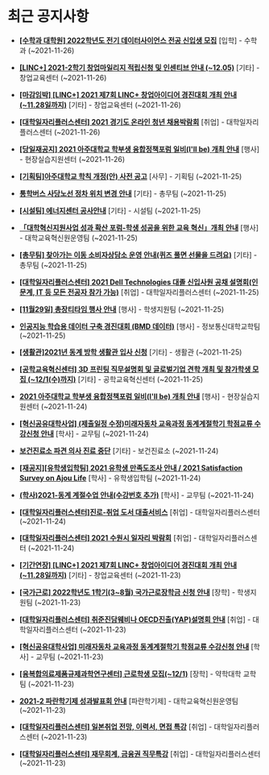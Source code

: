 # 최근 공지사항

* **[[수학과 대학원] 2022학년도 전기 데이터사이언스 전공 신입생 모집](http://ajou.ac.kr/kr/ajou/notice.do?mode=view&amp;articleNo=115441&amp;article.offset=0&amp;articleLimit=30)**
 [입학] - 수학과 (~2021-11-26)

* **[[LINC+] 2021-2학기 창업마일리지 적립신청 및 인센티브 안내 (~12.05)](http://ajou.ac.kr/kr/ajou/notice.do?mode=view&amp;articleNo=115440&amp;article.offset=0&amp;articleLimit=30)**
 [기타] - 창업교육센터 (~2021-11-26)

* **[[마감임박] [LINC+] 2021 제7회 LINC+ 창업아이디어 경진대회 개최 안내(~11.28일까지)](http://ajou.ac.kr/kr/ajou/notice.do?mode=view&amp;articleNo=115439&amp;article.offset=0&amp;articleLimit=30)**
 [기타] - 창업교육센터 (~2021-11-26)

* **[[대학일자리플러스센터] 2021 경기도 온라인 청년 채용박람회](http://ajou.ac.kr/kr/ajou/notice.do?mode=view&amp;articleNo=115434&amp;article.offset=0&amp;articleLimit=30)**
 [취업] - 대학일자리플러스센터 (~2021-11-26)

* **[[당일재공지] 2021 아주대학교 학부생 융합정책포럼 일비(I&#x27;ll be) 개최 안내](http://ajou.ac.kr/kr/ajou/notice.do?mode=view&amp;articleNo=115432&amp;article.offset=0&amp;articleLimit=30)**
 [행사] - 현장실습지원센터 (~2021-11-26)

* **[[기획팀]아주대학교 학칙 개정(안) 사전 공고](http://ajou.ac.kr/kr/ajou/notice.do?mode=view&amp;articleNo=115421&amp;article.offset=0&amp;articleLimit=30)**
 [사무] - 기획팀 (~2021-11-25)

* **[통학버스 사당노선 정차 위치 변경 안내](http://ajou.ac.kr/kr/ajou/notice.do?mode=view&amp;articleNo=115415&amp;article.offset=0&amp;articleLimit=30)**
 [기타] - 총무팀 (~2021-11-25)

* **[[시설팀] 에너지센터 공사안내](http://ajou.ac.kr/kr/ajou/notice.do?mode=view&amp;articleNo=115413&amp;article.offset=0&amp;articleLimit=30)**
 [기타] - 시설팀 (~2021-11-25)

* **[「대학혁신지원사업 성과 확산 포럼-학생 성공을 위한 교육 혁신」개최 안내](http://ajou.ac.kr/kr/ajou/notice.do?mode=view&amp;articleNo=115409&amp;article.offset=0&amp;articleLimit=30)**
 [행사] - 대학교육혁신원운영팀 (~2021-11-25)

* **[[총무팀] 찾아가는 이동 소비자상담소 운영 안내(퀴즈 풀면 선물을 드려요)](http://ajou.ac.kr/kr/ajou/notice.do?mode=view&amp;articleNo=115407&amp;article.offset=0&amp;articleLimit=30)**
 [기타] - 총무팀 (~2021-11-25)

* **[[대학일자리플러스센터] 2021 Dell Technologies 대졸 신입사원 공채 설명회(인문계, IT 등 모든 전공자 참가 가능)](http://ajou.ac.kr/kr/ajou/notice.do?mode=view&amp;articleNo=115405&amp;article.offset=0&amp;articleLimit=30)**
 [취업] - 대학일자리플러스센터 (~2021-11-25)

* **[[11월29일] 총장티타임 행사 안내](http://ajou.ac.kr/kr/ajou/notice.do?mode=view&amp;articleNo=115403&amp;article.offset=0&amp;articleLimit=30)**
 [행사] - 학생지원팀 (~2021-11-25)

* **[인공지능 학습용 데이터 구축 경진대회 (BMD 데이터)](http://ajou.ac.kr/kr/ajou/notice.do?mode=view&amp;articleNo=115402&amp;article.offset=0&amp;articleLimit=30)**
 [행사] - 정보통신대학교학팀 (~2021-11-25)

* **[[생활관]2021년 동계 방학 생활관 입사 신청](http://ajou.ac.kr/kr/ajou/notice.do?mode=view&amp;articleNo=115398&amp;article.offset=0&amp;articleLimit=30)**
 [기타] - 생활관 (~2021-11-25)

* **[[공학교육혁신센터] 3D 프린팅 직무설명회 및 글로벌기업 견학 개최 및 참가학생 모집 (~12/1(수)까지)](http://ajou.ac.kr/kr/ajou/notice.do?mode=view&amp;articleNo=115397&amp;article.offset=0&amp;articleLimit=30)**
 [기타] - 공학교육혁신센터 (~2021-11-25)

* **[2021 아주대학교 학부생 융합정책포럼 일비(I&#x27;ll be) 개최 안내](http://ajou.ac.kr/kr/ajou/notice.do?mode=view&amp;articleNo=115383&amp;article.offset=0&amp;articleLimit=30)**
 [행사] - 현장실습지원센터 (~2021-11-24)

* **[[혁신공유대학사업] (제출일정 수정)미래자동차 교육과정 동계계절학기 학점교류 수강신청 안내](http://ajou.ac.kr/kr/ajou/notice.do?mode=view&amp;articleNo=115379&amp;article.offset=0&amp;articleLimit=30)**
 [학사] - 교무팀 (~2021-11-24)

* **[보건진료소 파견 의사 진료 중단](http://ajou.ac.kr/kr/ajou/notice.do?mode=view&amp;articleNo=115376&amp;article.offset=0&amp;articleLimit=30)**
 [기타] - 보건진료소 (~2021-11-24)

* **[[재공지][유학생입학팀] 2021 유학생 만족도조사 안내 / 2021 Satisfaction Survey on Ajou Life](http://ajou.ac.kr/kr/ajou/notice.do?mode=view&amp;articleNo=115365&amp;article.offset=0&amp;articleLimit=30)**
 [학사] - 유학생입학팀 (~2021-11-24)

* **[(학사)2021-동계 계절수업 안내(수강번호 추가)](http://ajou.ac.kr/kr/ajou/notice.do?mode=view&amp;articleNo=115361&amp;article.offset=0&amp;articleLimit=30)**
 [학사] - 교무팀 (~2021-11-24)

* **[[대학일자리플러스센터]진로-취업 도서 대출서비스](http://ajou.ac.kr/kr/ajou/notice.do?mode=view&amp;articleNo=115356&amp;article.offset=0&amp;articleLimit=30)**
 [취업] - 대학일자리플러스센터 (~2021-11-24)

* **[[대학일자리플러스센터] 2021 수원시 일자리 박람회](http://ajou.ac.kr/kr/ajou/notice.do?mode=view&amp;articleNo=115352&amp;article.offset=0&amp;articleLimit=30)**
 [취업] - 대학일자리플러스센터 (~2021-11-24)

* **[[기간연장] [LINC+] 2021 제7회 LINC+ 창업아이디어 경진대회 개최 안내(~11.28일까지)](http://ajou.ac.kr/kr/ajou/notice.do?mode=view&amp;articleNo=115345&amp;article.offset=0&amp;articleLimit=30)**
 [기타] - 창업교육센터 (~2021-11-23)

* **[[국가근로] 2022학년도 1학기(3~8월) 국가근로장학금 신청 안내](http://ajou.ac.kr/kr/ajou/notice.do?mode=view&amp;articleNo=115340&amp;article.offset=0&amp;articleLimit=30)**
 [장학] - 학생지원팀 (~2021-11-23)

* **[[대학일자리플러스센터] 취준진담웨비나 OECD진출(YAP)설명회 안내](http://ajou.ac.kr/kr/ajou/notice.do?mode=view&amp;articleNo=115336&amp;article.offset=0&amp;articleLimit=30)**
 [취업] - 대학일자리플러스센터 (~2021-11-23)

* **[[혁신공유대학사업] 미래자동차 교육과정 동계계절학기 학점교류 수강신청 안내](http://ajou.ac.kr/kr/ajou/notice.do?mode=view&amp;articleNo=115335&amp;article.offset=0&amp;articleLimit=30)**
 [학사] - 교무팀 (~2021-11-23)

* **[[융복합의료제품규제과학연구센터] 근로학생 모집(~12/1)](http://ajou.ac.kr/kr/ajou/notice.do?mode=view&amp;articleNo=115333&amp;article.offset=0&amp;articleLimit=30)**
 [장학] - 약학대학 교학팀 (~2021-11-23)

* **[2021-2 파란학기제 성과발표회 안내](http://ajou.ac.kr/kr/ajou/notice.do?mode=view&amp;articleNo=115330&amp;article.offset=0&amp;articleLimit=30)**
 [파란학기제] - 대학교육혁신원운영팀 (~2021-11-23)

* **[[대학일자리플러스센터] 일본취업 전망, 이력서, 면접 특강](http://ajou.ac.kr/kr/ajou/notice.do?mode=view&amp;articleNo=115320&amp;article.offset=0&amp;articleLimit=30)**
 [취업] - 대학일자리플러스센터 (~2021-11-23)

* **[[대학일자리플러스센터] 재무회계, 금융권 직무특강](http://ajou.ac.kr/kr/ajou/notice.do?mode=view&amp;articleNo=115319&amp;article.offset=0&amp;articleLimit=30)**
 [취업] - 대학일자리플러스센터 (~2021-11-23)
